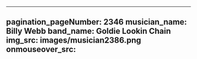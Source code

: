 ------
pagination_pageNumber: 2346
musician_name: Billy Webb
band_name: Goldie Lookin Chain
img_src: images/musician2386.png
onmouseover_src: 
------
